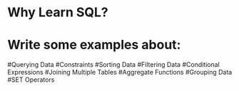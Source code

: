 # Why Learn SQL?
# Write some examples about:
#Querying Data
#Constraints
#Sorting Data
#Filtering Data
#Conditional Expressions
#Joining Multiple Tables
#Aggregate Functions
#Grouping Data
#SET Operators

